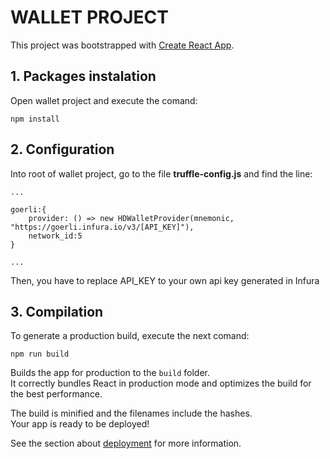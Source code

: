 # WALLET PROJECT

This project was bootstrapped with [Create React App](https://github.com/facebook/create-react-app).

## 1. Packages instalation
Open wallet project and execute the comand:

```JS
npm install
```

## 2. Configuration

Into root of wallet project, go to the file <b>truffle-config.js</b> and find the line:
```JS
...

goerli:{
    provider: () => new HDWalletProvider(mnemonic, "https://goerli.infura.io/v3/[API_KEY]"),
    network_id:5
}

...
```

Then, you have to replace API_KEY to your own api key generated in Infura


## 3. Compilation
To generate a production build, execute the next comand:

```JS
npm run build
```
Builds the app for production to the `build` folder.\
It correctly bundles React in production mode and optimizes the build for the best performance.

The build is minified and the filenames include the hashes.\
Your app is ready to be deployed!

See the section about [deployment](https://facebook.github.io/create-react-app/docs/deployment) for more information.
